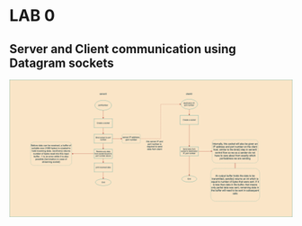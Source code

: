 # LAB 0

## Server and Client communication using Datagram sockets

![flow-chart](assets/flow_chart.png)
